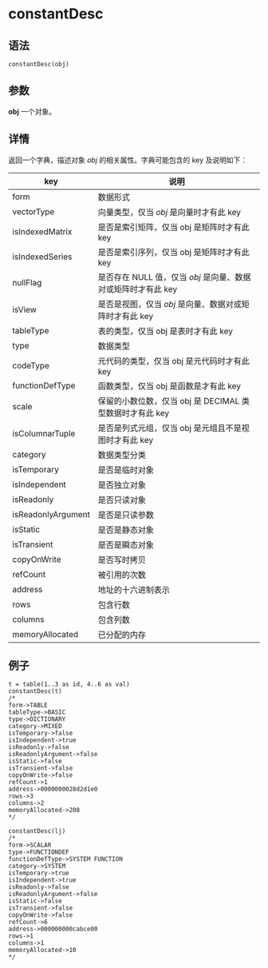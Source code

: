 # constantDesc

## 语法

`constantDesc(obj)`

## 参数

**obj** 一个对象。

## 详情

返回一个字典，描述对象 *obj* 的相关属性。字典可能包含的 key 及说明如下：

| key | 说明 |
| --- | --- |
| form | 数据形式 |
| vectorType | 向量类型，仅当 *obj* 是向量时才有此 key |
| isIndexedMatrix | 是否是索引矩阵，仅当 obj 是矩阵时才有此 key |
| isIndexedSeries | 是否是索引序列，仅当 obj 是矩阵时才有此 key |
| nullFlag | 是否存在 NULL 值，仅当 *obj* 是向量、数据对或矩阵时才有此 key |
| isView | 是否是视图，仅当 *obj* 是向量、数据对或矩阵时才有此 key |
| tableType | 表的类型，仅当 obj 是表时才有此 key |
| type | 数据类型 |
| codeType | 元代码的类型，仅当 obj 是元代码时才有此 key |
| functionDefType | 函数类型，仅当 obj 是函数是才有此 key |
| scale | 保留的小数位数，仅当 obj 是 DECIMAL 类型数据时才有此 key |
| isColumnarTuple | 是否是列式元组，仅当 obj 是元组且不是视图时才有此 key |
| category | 数据类型分类 |
| isTemporary | 是否是临时对象 |
| isIndependent | 是否独立对象 |
| isReadonly | 是否只读对象 |
| isReadonlyArgument | 是否是只读参数 |
| isStatic | 是否是静态对象 |
| isTransient | 是否是瞬态对象 |
| copyOnWrite | 是否写时拷贝 |
| refCount | 被引用的次数 |
| address | 地址的十六进制表示 |
| rows | 包含行数 |
| columns | 包含列数 |
| memoryAllocated | 已分配的内存 |

## 例子

```
t = table(1..3 as id, 4..6 as val)
constantDesc(t)
/*
form->TABLE
tableType->BASIC
type->DICTIONARY
category->MIXED
isTemporary->false
isIndependent->true
isReadonly->false
isReadonlyArgument->false
isStatic->false
isTransient->false
copyOnWrite->false
refCount->1
address->0000000028d2d1e0
rows->3
columns->2
memoryAllocated->208
*/

constantDesc(lj)
/*
form->SCALAR
type->FUNCTIONDEF
functionDefType->SYSTEM FUNCTION
category->SYSTEM
isTemporary->true
isIndependent->true
isReadonly->false
isReadonlyArgument->false
isStatic->false
isTransient->false
copyOnWrite->false
refCount->6
address->000000000cabce00
rows->1
columns->1
memoryAllocated->10
*/
```

